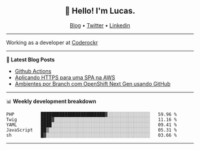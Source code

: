 <h2 align="center">👋 Hello! I'm Lucas.</h2>
<p align="center">
  <a href="https://www.lucassabreu.net.br/">Blog</a> •
  <a href="https://twitter.com/lucassabreu">Twitter</a> •
  <a href="https://www.linkedin.com/in/lucassantosabreu/">Linkedin</a>
</p>

---

Working as a developer at [Coderockr](https://github.com/Coderockr)

---

**📝 Latest Blog Posts**

<!-- BLOG-POST-LIST:START -->
- [Github Actions](https://www.lucassabreu.net.br/post/github-actions/)
- [Aplicando HTTPS para uma SPA na AWS](https://www.lucassabreu.net.br/post/aplicando-https-para-uma-spa-na-aws/)
- [Ambientes por Branch com OpenShift Next Gen usando GitHub](https://www.lucassabreu.net.br/post/ambientes-por-branch-com-openshift-next-gen-usando-github/)
<!-- BLOG-POST-LIST:END -->

---

📊 **Weekly development breakdown**
<!--START_SECTION:waka-->
```text
PHP          ████████████████████████▓░░░░░░░░░░░░░░░░   59.96 % 
Twig         ████▓░░░░░░░░░░░░░░░░░░░░░░░░░░░░░░░░░░░░   11.16 % 
YAML         ████░░░░░░░░░░░░░░░░░░░░░░░░░░░░░░░░░░░░░   09.41 % 
JavaScript   ██▒░░░░░░░░░░░░░░░░░░░░░░░░░░░░░░░░░░░░░░   05.31 % 
sh           █▓░░░░░░░░░░░░░░░░░░░░░░░░░░░░░░░░░░░░░░░   03.66 % 
```
<!--END_SECTION:waka-->

---
